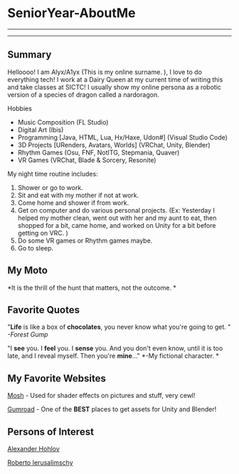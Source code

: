 # SeniorYear-AboutMe
---
---
## Summary
Helloooo! I am Alyx/A1yx (This is my online surname. ), I love to do everything tech! I work at a Dairy Queen at my current time of writing this and take classes at SICTC! I usually show my online persona as a robotic version of a species of dragon called a nardoragon. 

[1]: https://lib.haxe.org/u/haxeflixel
[2]: https://en.wikipedia.org/wiki/Roberto_Ierusalimschy

Hobbies
- Music Composition (FL Studio)
- Digital Art (Ibis)
- Programming [Java, HTML, Lua, Hx/Haxe, Udon#] (Visual Studio Code)
- 3D Projects [URenders, Avatars, Worlds] (VRChat, Unity, Blender)
- Rhythm Games (Osu, FNF, NotITG, Stepmania, Quaver)
- VR Games (VRChat, Blade & Sorcery, Resonite)

My night time routine includes:

1. Shower or go to work.
2. Sit and eat with my mother if not at work.
3. Come home and shower if from work.
4. Get on computer and do various personal projects. (Ex: Yesterday I helped my mother clean, went out with her and my aunt to eat, then shopped for a bit, came home, and worked on Unity for a bit before getting on VRC. )
5. Do some VR games or Rhythm games maybe.
6. Go to sleep.

## My Moto
*It is the thrill of the hunt that matters, not the outcome. *

## Favorite Quotes

"**Life** is like a box of **chocolates**, you never know what you're going to get. " *-Forest Gump*

"I **see** you. I **feel** you. I **sense** you. And you don't even know, until it is too late, and I reveal myself. Then you're **mine**..." *-My fictional character. *

## My Favorite Websites

[Mosh](https://moshpro.app/lite) - Used for shader effects on pictures and stuff, very cewl!

[Gumroad](https://gumroad.com) - One of the **BEST** places to get assets for Unity and Blender!

## Persons of Interest

[Alexander Hohlov][1]

[Roberto Ierusalimschy][2]
